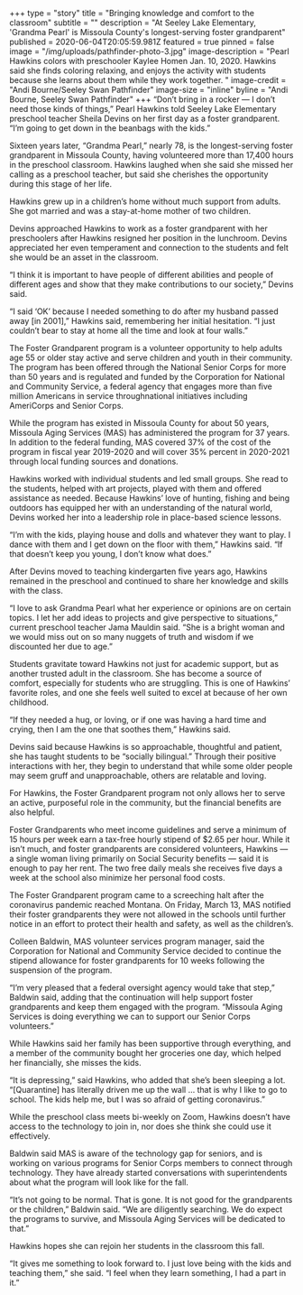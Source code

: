 +++
type = "story"
title = "Bringing knowledge and comfort to the classroom"
subtitle = ""
description = "At Seeley Lake Elementary, 'Grandma Pearl' is Missoula County's longest-serving foster grandparent"
published = 2020-06-04T20:05:59.981Z
featured = true
pinned = false
image = "/img/uploads/pathfinder-photo-3.jpg"
image-description = "Pearl Hawkins colors with preschooler Kaylee Homen Jan. 10, 2020. Hawkins said she finds coloring relaxing, and enjoys the activity with students because she learns about them while they work together. "
image-credit = "Andi Bourne/Seeley Swan Pathfinder"
image-size = "inline"
byline = "Andi Bourne, Seeley Swan Pathfinder"
+++
“Don’t bring in a rocker — I don’t need those kinds of things,” Pearl Hawkins told Seeley Lake Elementary preschool teacher Sheila Devins on her first day as a foster grandparent. “I’m going to get down in the beanbags with the kids.”

Sixteen years later, “Grandma Pearl,” nearly 78, is the longest-serving foster grandparent in Missoula County, having volunteered more than 17,400 hours in the preschool classroom. Hawkins laughed when she said she missed her calling as a preschool teacher, but said she cherishes the opportunity during this stage of her life.

Hawkins grew up in a children’s home without much support from adults. She got married and was a stay-at-home mother of two children.

Devins approached Hawkins to work as a foster grandparent with her preschoolers after Hawkins resigned her position in the lunchroom. Devins appreciated her even temperament and connection to the students and felt she would be an asset in the classroom.

“I think it is important to have people of different abilities and people of different ages and show that they make contributions to our society,” Devins said.

“I said ‘OK’ because I needed something to do after my husband passed away \[in 2001],” Hawkins said, remembering her initial hesitation. “I just couldn’t bear to stay at home all the time and look at four walls.”

The Foster Grandparent program is a volunteer opportunity to help adults age 55 or older stay active and serve children and youth in their community. The program has been offered through the National Senior Corps for more than 50 years and is regulated and funded by the Corporation for National and Community Service, a federal agency that engages more than five million Americans in service through[](https://en.wikipedia.org/wiki/AmeriCorps)national initiatives including AmeriCorps and Senior Corps.

While the program has existed in Missoula County for about 50 years, Missoula Aging Services (MAS) has administered the program for 37 years. In addition to the federal funding, MAS covered 37% of the cost of the program in fiscal year 2019-2020 and will cover 35% percent in 2020-2021 through local funding sources and donations.

Hawkins worked with individual students and led small groups. She read to the students, helped with art projects, played with them and offered assistance as needed. Because Hawkins’ love of hunting, fishing and being outdoors has equipped her with an understanding of the natural world, Devins worked her into a leadership role in place-based science lessons.

“I’m with the kids, playing house and dolls and whatever they want to play. I dance with them and I get down on the floor with them,” Hawkins said. “If that doesn’t keep you young, I don’t know what does.”

After Devins moved to teaching kindergarten five years ago, Hawkins remained in the preschool and continued to share her knowledge and skills with the class.

“I love to ask Grandma Pearl what her experience or opinions are on certain topics. I let her add ideas to projects and give perspective to situations,” current preschool teacher Jama Mauldin said. “She is a bright woman and we would miss out on so many nuggets of truth and wisdom if we discounted her due to age.”

Students gravitate toward Hawkins not just for academic support, but as another trusted adult in the classroom. She has become a source of comfort, especially for students who are struggling. This is one of Hawkins’ favorite roles, and one she feels well suited to excel at because of her own childhood.

“If they needed a hug, or loving, or if one was having a hard time and crying, then I am the one that soothes them,” Hawkins said.

Devins said because Hawkins is so approachable, thoughtful and patient, she has taught students to be “socially bilingual.” Through their positive interactions with her, they begin to understand that while some older people may seem gruff and unapproachable, others are relatable and loving.

For Hawkins, the Foster Grandparent program not only allows her to serve an active, purposeful role in the community, but the financial benefits are also helpful.

Foster Grandparents who meet income guidelines and serve a minimum of 15 hours per week earn a tax-free hourly stipend of $2.65 per hour. While it isn’t much, and foster grandparents are considered volunteers, Hawkins — a single woman living primarily on Social Security benefits — said it is enough to pay her rent. The two free daily meals she receives five days a week at the school also minimize her personal food costs.

The Foster Grandparent program came to a screeching halt after the coronavirus pandemic reached Montana. On Friday, March 13, MAS notified their foster grandparents they were not allowed in the schools until further notice in an effort to protect their health and safety, as well as the children’s.

Colleen Baldwin, MAS volunteer services program manager, said the Corporation for National and Community Service decided to continue the stipend allowance for foster grandparents for 10 weeks following the suspension of the program.

“I’m very pleased that a federal oversight agency would take that step,” Baldwin said, adding that the continuation will help support foster grandparents and keep them engaged with the program. “Missoula Aging Services is doing everything we can to support our Senior Corps volunteers.”

While Hawkins said her family has been supportive through everything, and a member of the community bought her groceries one day, which helped her financially, she misses the kids.

“It is depressing,” said Hawkins, who added that she’s been sleeping a lot. “\[Quarantine] has literally driven me up the wall … that is why I like to go to school. The kids help me, but I was so afraid of getting coronavirus.”

While the preschool class meets bi-weekly on Zoom, Hawkins doesn’t have access to the technology to join in, nor does she think she could use it effectively.

Baldwin said MAS is aware of the technology gap for seniors, and is working on various programs for Senior Corps members to connect through technology. They have already started conversations with superintendents about what the program will look like for the fall.

“It’s not going to be normal. That is gone. It is not good for the grandparents or the children,” Baldwin said. “We are diligently searching. We do expect the programs to survive, and Missoula Aging Services will be dedicated to that.”

Hawkins hopes she can rejoin her students in the classroom this fall.

“It gives me something to look forward to. I just love being with the kids and teaching them,” she said. “I feel when they learn something, I had a part in it.”